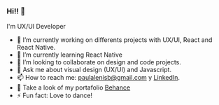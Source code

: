 ### Hi!! 👋

I'm UX/UI Developer


- 🔭 I’m currently working on differents projects with UX/UI, React and React Native.
- 🌱 I’m currently learning React Native 
- 👯 I’m looking to collaborate on design and code projects.
- 💬 Ask me about visual design (UX/UI) and Javascript.
- 📫 How to reach me: <a href="paulalenisb@gmail.com">paulalenisb@gmail.com</a> y [LinkedIn](https://www.linkedin.com/in/paulalenisb/).
- 🎨 Take a look of my portafolio [Behance](https://www.behance.net/paulalenis)
- ⚡ Fun fact: Love to dance!



<!--
**paulalenisb/PaulaLenisB** is a ✨ _special_ ✨ repository because its `README.md` (this file) appears on your GitHub profile.

Here are some ideas to get you started:

- 🔭 I’m currently working on ...
- 🌱 I’m currently learning ...
- 👯 I’m looking to collaborate on ...
- 🤔 I’m looking for help with ...
- 💬 Ask me about ...
- 📫 How to reach me: ...
- 😄 Pronouns: ...
- ⚡ Fun fact: ...
-->
